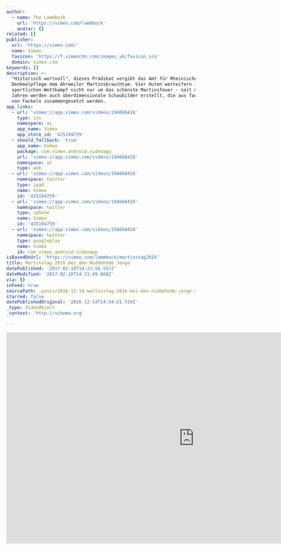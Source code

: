 ```yaml
---
author:
  - name: The Lammbock
    url: 'https://vimeo.com/lammbock'
    avatar: {}
related: []
publisher:
  url: 'https://vimeo.com/'
  name: Vimeo
  favicon: 'https://f.vimeocdn.com/images_v6/favicon.ico'
  domain: vimeo.com
keywords: []
description: >-
  "Historisch wertvoll", dieses Prädikat vergibt das Amt für Rheinische
  Denkmalpflege dem Ahrweiler Martinsbrauchtum. Vier Huten wetteifern im
  sportlichen Wettkampf nicht nur um das schönste Martinsfeuer - seit den 50er
  Jahren werden auch überdimensionale Schaubilder erstellt, die aus Tausenden
  von Fackeln zusammengesetzt werden.
app_links:
  - url: 'vimeo://app.vimeo.com/videos/194668418'
    type: ios
    namespace: ai
    app_name: Vimeo
    app_store_id: '425194759'
  - should_fallback: 'true'
    app_name: Vimeo
    package: com.vimeo.android.videoapp
    url: 'vimeo://app.vimeo.com/videos/194668418'
    namespace: ai
    type: web
  - url: 'vimeo://app.vimeo.com/videos/194668418'
    namespace: twitter
    type: ipad
    name: Vimeo
    id: '425194759'
  - url: 'vimeo://app.vimeo.com/videos/194668418'
    namespace: twitter
    type: iphone
    name: Vimeo
    id: '425194759'
  - url: 'vimeo://app.vimeo.com/videos/194668418'
    namespace: twitter
    type: googleplay
    name: Vimeo
    id: com.vimeo.android.videoapp
isBasedOnUrl: 'https://vimeo.com/lammbock/martinstag2016'
title: Martinstag 2016 bei den Niddehöde Jonge
datePublished: '2017-02-10T14:21:58.557Z'
dateModified: '2017-02-10T14:21:49.860Z'
via: {}
inFeed: true
sourcePath: _posts/2016-12-14-martinstag-2016-bei-den-niddehode-jonge.md
starred: false
datePublishedOriginal: '2016-12-14T14:34:21.724Z'
_type: VideoObject
_context: 'http://schema.org'

---
```

<iframe src="https://cdn.embedly.com/widgets/media.html?src=https%3A%2F%2Fplayer.vimeo.com%2Fvideo%2F194668418&amp;url=https%3A%2F%2Fvimeo.com%2F194668418&amp;image=https%3A%2F%2Fi.vimeocdn.com%2Fvideo%2F606696284_1280.jpg&amp;key=b7d04c9b404c499eba89ee7072e1c4f7&amp;type=text%2Fhtml&amp;schema=vimeo" width="1000" height="563" scrolling="no" frameborder="0" allowfullscreen="" style=""></iframe>